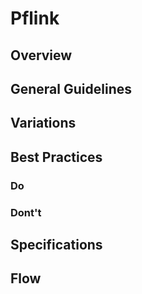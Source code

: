 # Pflink

## Overview

## General Guidelines

## Variations

## Best Practices

### Do

### Dont't

## Specifications

## Flow
